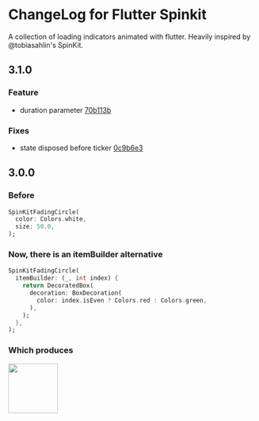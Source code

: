 # ChangeLog for Flutter Spinkit

A collection of loading indicators animated with flutter. Heavily inspired by @tobiasahlin's SpinKit.

## 3.1.0

### Feature

- duration parameter [70b113b](https://github.com/jogboms/flutter_spinkit/commit/70b113b384200e344336d521704a1c96d2864909)

### Fixes

- state disposed before ticker [0c9b6e3](https://github.com/jogboms/flutter_spinkit/commit/0c9b6e388c2f714659b945ece7feb3b7480ba0de)

## 3.0.0

### Before

```dart
SpinKitFadingCircle(
  color: Colors.white,
  size: 50.0,
);
```

### Now, there is an itemBuilder alternative

```dart
SpinKitFadingCircle(
  itemBuilder: (_, int index) {
    return DecoratedBox(
      decoration: BoxDecoration(
        color: index.isEven ? Colors.red : Colors.green,
      ),
    );
  },
);
```

### Which produces

<img src="https://raw.githubusercontent.com/jogboms/flutter_spinkit/master/screenshots/itemBuilder.gif" width="100px">

